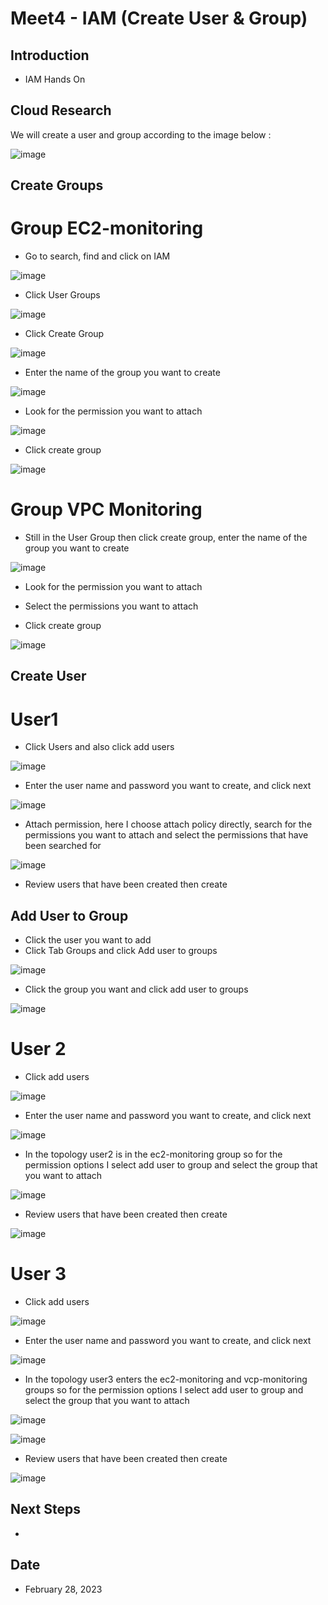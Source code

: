 # Meet4 - IAM (Create User & Group)


## Introduction


- IAM Hands On


## Cloud Research


We will create a user and group according to the image below :

![image](https://user-images.githubusercontent.com/121140952/221809890-980ce8b3-e9ae-4439-a288-e946cce5c70a.png)


## Create Groups


# Group EC2-monitoring


- Go to search, find and click on IAM


![image](https://user-images.githubusercontent.com/121140952/221810404-d5ff87a5-42bc-492e-839a-f9b9b790a685.png)


- Click User Groups


![image](https://user-images.githubusercontent.com/121140952/221810516-08420492-f225-44c2-9a2a-25ea6d59f42a.png)


- Click Create Group


![image](https://user-images.githubusercontent.com/121140952/221810647-a3a1b2cc-0ea3-4e1f-a580-14509d151f4f.png)


- Enter the name of the group you want to create


![image](https://user-images.githubusercontent.com/121140952/221810791-b41a07f5-8187-499a-9482-9335b89e9178.png)


- Look for the permission you want to attach


![image](https://user-images.githubusercontent.com/121140952/221810939-d1089a62-259a-4ef9-8cfc-5655e40fcc7b.png)


- Click create group


![image](https://user-images.githubusercontent.com/121140952/221811075-c4f68e45-d11e-4f8d-9793-3698a59a6fef.png)


# Group VPC Monitoring


- Still in the User Group then click create group, enter the name of the group you want to create


![image](https://user-images.githubusercontent.com/121140952/221813285-add22930-90a4-4467-9a7d-c7ba06c176ab.png)



- Look for the permission you want to attach 


- Select the permissions you want to attach


- Click create group


![image](https://user-images.githubusercontent.com/121140952/221813452-dbfe108b-2346-44a9-b56e-4363f0514684.png)


## Create User


# User1


- Click Users and also click add users


![image](https://user-images.githubusercontent.com/121140952/221814455-8b007766-fad0-40c0-a181-9e32241c5d8f.png)


- Enter the user name and password you want to create, and click next


![image](https://user-images.githubusercontent.com/121140952/221814646-24f58be7-6ebb-491d-86aa-22fd2b88c9c1.png)


- Attach permission, here I choose attach policy directly, search for the permissions you want to attach and select the permissions that have been searched for


![image](https://user-images.githubusercontent.com/121140952/221814873-b6db634e-ef15-4f9e-8e38-bccc80b5675d.png)


- Review users that have been created then create


## Add User to Group


- Click the user you want to add
- Click Tab Groups and click Add user to groups


![image](https://user-images.githubusercontent.com/121140952/221815366-61f9b4a8-4d87-4f28-a3db-12d839b40a7d.png)


- Click the group you want and click add user to groups


![image](https://user-images.githubusercontent.com/121140952/221815957-3a0c9df8-5a0d-43ae-b173-6b4514c77db0.png)


# User 2


- Click add users


![image](https://user-images.githubusercontent.com/121140952/221816554-83420186-a0b7-4cc4-a9b1-1ad60702cd4f.png)


- Enter the user name and password you want to create, and click next


![image](https://user-images.githubusercontent.com/121140952/221816697-a014e303-0d3f-4d2b-8f6b-b8964b54d82c.png)


- In the topology user2 is in the ec2-monitoring group so for the permission options I select add user to group and select the group that you want to attach


![image](https://user-images.githubusercontent.com/121140952/221816855-8d5b6392-e502-4bfe-a473-41b81ff73616.png)


- Review users that have been created then create


![image](https://user-images.githubusercontent.com/121140952/221817068-7b55be70-ab89-429a-80a8-38f411bb45de.png)


# User 3


- Click add users


![image](https://user-images.githubusercontent.com/121140952/221817247-da1132d1-611d-45f2-85f4-89e7fbc795dd.png)



- Enter the user name and password you want to create, and click next


![image](https://user-images.githubusercontent.com/121140952/221817347-d6bc677d-3b97-4ac2-8e4b-1f45460339f9.png)


- In the topology user3 enters the ec2-monitoring and vcp-monitoring groups so for the permission options I select add user to group and select the group that you want to attach


![image](https://user-images.githubusercontent.com/121140952/221817492-03223705-238e-4c2a-a365-2f87b2ece577.png)


![image](https://user-images.githubusercontent.com/121140952/221817540-8ca55ce1-9fd6-4110-9b84-d75ce398b591.png)


- Review users that have been created then create


![image](https://user-images.githubusercontent.com/121140952/221817786-cd73d193-c25c-41b1-be87-79479fc48009.png)


## Next Steps


- 


## Date


- February 28, 2023


